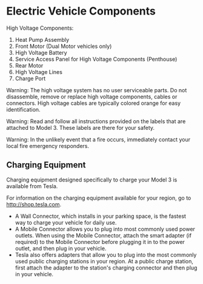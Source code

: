 # Electric Vehicle Components

High Voltage Components: 
1. Heat Pump Assembly
2. Front Motor (Dual Motor vehicles only)
3. High Voltage Battery
4. Service Access Panel for High Voltage Components (Penthouse)
5. Rear Motor
6. High Voltage Lines
7. Charge Port

Warning: The high voltage system has no user serviceable parts. Do not disassemble, remove or replace high voltage components, cables or connectors. High voltage cables are typically colored orange for easy identification.

Warning: Read and follow all instructions provided on the labels that are attached to Model 3. These labels are there for your safety.

Warning: In the unlikely event that a fire occurs, immediately contact your local fire emergency responders.


## Charging Equipment

Charging equipment designed specifically to charge your Model 3 is available from Tesla.

For information on the charging equipment available for your region, go to http://shop.tesla.com.
- A Wall Connector, which installs in your parking space, is the fastest way to charge your vehicle for daily use.
- A Mobile Connector allows you to plug into most commonly used power outlets. When using the Mobile Connector, attach the smart adapter (if required) to the Mobile Connector before plugging it in to the power outlet, and then plug in your vehicle.
- Tesla also offers adapters that allow you to plug into the most commonly used public charging stations in your region. At a public charge station, first attach the adapter to the station's charging connector and then plug in your vehicle.